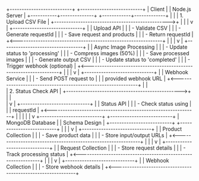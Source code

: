 +--------------------------+                  +--------------------------+
|      Client              |                  |     Node.js Server       |
+-----------+--------------+                  +------------+-------------+
            |                                                 |
            | 1. Upload CSV File                              |
            +------------------------------------------------>+
            |                                                 |
            |                                                 v
            |                                +-----------------------------+
            |                                | Upload API                  |
            |                                | - Validate CSV              |
            |                                | - Generate requestId        |
            |                                | - Save request and products |
            |                                | - Return requestId          |
            +<-------------------------------------------------------------+
            |                                                 |
            |                                                 v
            |                                +----------------------------------+
            |                                | Async Image Processing           |
            |                                | - Update status to 'processing'  |
            |                                | - Compress images (50%)          |
            |                                | - Save processed images          |
            |                                | - Generate output CSV            |
            |                                | - Update status to 'completed'   |
            |                                | - Trigger webhook (optional)     |
            +<------------------------------------------------------------------+
            |                                                 |
            |                                                 v
            |                                +-----------------------------+
            |                                | Webhook Service             |
            |                                | - Send POST request to      |
            |                                |   provided webhook URL      |
            +<-------------------------------------------------------------+
            |                                                 |                                            
            | 2. Status Check API                             |
            +------------------------------------------------>+                                           
            |                                                 |                                            
            |                                                 v
            |                                +-----------------------------+
            |                                | Status API                  |
            |                                | - Check status using        |
            |                                |   requestId                 |
            +<-------------------------------------------------------------+
            |                                                 |
            |                                                 |
            |                                                 v
+--------------------------+                  +--------------------------+
|     MongoDB Database     |                  |    Schema Design         |
+--------------------------+                  +--------------------------+
            |                                                 |
            |                                                 v
            |                                +-----------------------------+
            |                                | Product Collection          |
            |                                | - Save product data         |
            |                                | - Store input/output URLs   |
            +<-------------------------------------------------------------+
            |                                                 |
            |                                                 v
            |                                +-----------------------------+
            |                                | Request Collection          |
            |                                | - Store request details     |
            |                                | - Track processing status   |
            +<-------------------------------------------------------------+
            |                                                 |
            |                                                 v
            |                                +-----------------------------+
            |                                | Webhook Collection          |
            |                                | - Store webhook details     |
            +<-------------------------------------------------------------+
